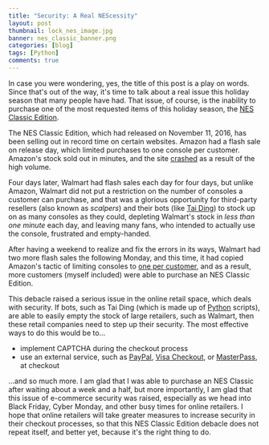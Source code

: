 ```yaml
---
title: "Security: A Real NEScessity"
layout: post
thumbnail: lock_nes_image.jpg
banner: nes_classic_banner.png
categories: [blog]
tags: [Python]
comments: true
---
```


In case you were wondering, yes, the title of this post is a play on words. Since that's out of the way, it's time to talk about a real issue this holiday season that many people have had. That issue, of course, is the inability to purchase one of the most requested items of this holiday season, the [NES Classic Edition][1].

The NES Classic Edition, which had released on November 11, 2016, has been selling out in record time on certain websites. Amazon had a flash sale on release day, which limited purchases to one console per customer. Amazon's stock sold out in minutes, and the site [crashed][2] as a result of the high volume.

Four days later, Walmart had flash sales each day for four days, but unlike Amazon, Walmart did not put a restriction on the number of consoles a customer can purchase, and that was a glorious opportunity for third-party resellers (also known as _scalpers_) and their bots (like [Tai Ding][3]) to stock up on as many consoles as they could, depleting Walmart's stock in _less than one minute_ each day, and leaving many fans, who intended to actually use the console, frustrated and empty-handed.

After having a weekend to realize and fix the errors in its ways, Walmart had two more flash sales the following Monday, and this time, it had copied Amazon's tactic of limiting consoles to [one per customer][4], and as a result, more customers (myself included) were able to purchase an NES Classic Edition.

This debacle raised a serious issue in the online retail space, which deals with security. If bots, such as Tai Ding (which is made up of [Python][5] scripts), are able to easily empty the stock of large retailers, such as Walmart, then these retail companies need to step up their security. The most effective ways to do this would be to...

* implement CAPTCHA during the checkout process
* use an external service, such as [PayPal][6], [Visa Checkout][7], or [MasterPass][8], at checkout

...and so much more. I am glad that I was able to purchase an NES Classic after waiting about a week and a half, but more importantly, I am glad that this issue of e-commerce security was raised, especially as we head into Black Friday, Cyber Monday, and other busy times for online retailers. I hope that online retailers will take greater measures to increase security in their checkout processes, so that this NES Classic Edition debacle does not repeat itself, and better yet, because it's the right thing to do.

[1]: http://www.nintendo.com/nes-classic/
[2]: http://abc7.com/technology/nes-classic-launch-crashes-amazon/1603006/
[3]: https://twitter.com/TaiDingBot
[4]: http://www.i4u.com/2016/11/117844/nes-classic-stock-walmart-5pm-et-today-and-tuesday-again
[5]: https://twitter.com/PythonKicks/status/799448736111980544
[6]: https://www.paypal.com/
[7]: https://usa.visa.com/pay-with-visa/visa-checkout.html
[8]:https://www.masterpass.com/